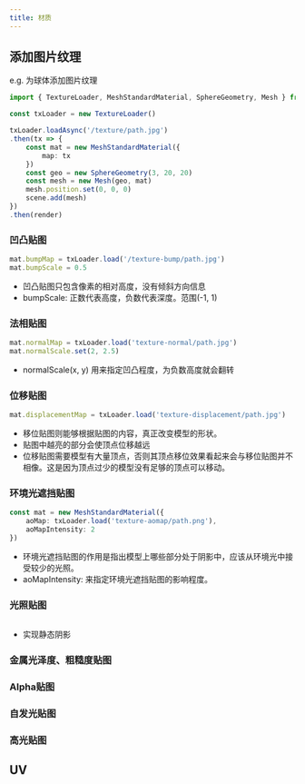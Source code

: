 ```yaml
---
title: 材质 
---
```


## 添加图片纹理

e.g. 为球体添加图片纹理

``` ts
import { TextureLoader, MeshStandardMaterial, SphereGeometry, Mesh } from 'three'

const txLoader = new TextureLoader()

txLoader.loadAsync('/texture/path.jpg')
.then(tx => {
    const mat = new MeshStandardMaterial({
        map: tx
    })
    const geo = new SphereGeometry(3, 20, 20)
    const mesh = new Mesh(geo, mat)
    mesh.position.set(0, 0, 0)
    scene.add(mesh)
})
.then(render)
```
### 凹凸贴图

``` ts
mat.bumpMap = txLoader.load('/texture-bump/path.jpg')
mat.bumpScale = 0.5
```

- 凹凸贴图只包含像素的相对高度，没有倾斜方向信息
- bumpScale: 正数代表高度，负数代表深度。范围(-1, 1)


### 法相贴图

``` ts
mat.normalMap = txLoader.load('texture-normal/path.jpg')
mat.normalScale.set(2, 2.5)
```

- normalScale(x, y) 用来指定凹凸程度，为负数高度就会翻转



### 位移贴图


``` ts
mat.displacementMap = txLoader.load('texture-displacement/path.jpg')
```

- 移位贴图则能够根据贴图的内容，真正改变模型的形状。
- 贴图中越亮的部分会使顶点位移越远
- 位移贴图需要模型有大量顶点，否则其顶点移位效果看起来会与移位贴图并不相像。这是因为顶点过少的模型没有足够的顶点可以移动。


### 环境光遮挡贴图

``` ts
const mat = new MeshStandardMaterial({
    aoMap: txLoader.load('texture-aomap/path.png'),
    aoMapIntensity: 2
})
```
- 环境光遮挡贴图的作用是指出模型上哪些部分处于阴影中，应该从环境光中接受较少的光照。
- aoMapIntensity: 来指定环境光遮挡贴图的影响程度。

### 光照贴图

``` ts

```

- 实现静态阴影


### 金属光泽度、粗糙度贴图

### Alpha贴图

### 自发光贴图

### 高光贴图

## UV